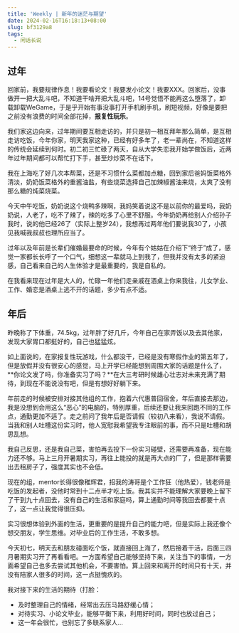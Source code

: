 ```yaml
---
title: 'Weekly | 新年的迷茫与期望'
date: 2024-02-16T16:18:13+08:00
slug: bf3129a8
tags:
  - 闲话长说
---
```


## 过年

回家前，我要规律作息！我要看论文！我要发小论文！我要XXX。回家后，没事做开一把大乱斗吧，不知道干啥开把大乱斗吧，14号觉悟不能再这么堕落了，卸载卸载WeGame，于是乎开始有事没事打开手机刷手机，刷短视频，好像是要把之前没有浪费的时间全部花掉，**报复性玩乐**。

我们家这边向来，过年期间要互相走访的，并只是初一相互拜年那么简单，是互相走访吃饭，今年你家，明天我家这种，已经有好多年了，老一辈尚在，不知道这样的传统会延续到何时。初二初三忙碌了两天，自从大学失恋我开始学做饭后，近两年过年期间都可以帮忙打下手，甚至炒炒菜不在话下。

我在上海吃了好几次本帮菜，还是不习惯什么菜都加点糖，回到家后爸妈饭菜格外清淡，奶奶饭菜格外的重酱油盐，有些烧菜选择自己加辣椒酱油来烧，太爽了没有那么糖的炖菜烧菜。

今天中午吃饭，奶奶说这个烧鸭多辣啊，我妈笑着说这不是以前你的最爱吗，我奶奶说，人老了，吃不了辣了，辣的吃多了心里不舒服。今年奶奶再给别人介绍孙子我时，说的他已经26了（实际上整岁24），我想再过两年他们要说我30了，小孩见我喊我叔叔也理所应当了。

过年以及年前是长辈们催婚最要命的时候，今年有个姑姑在介绍下“终于”成了，感觉一家都长长呼了一个口气，细想这一辈就马上到我了，但我并没有太多的紧迫感，自己看来自己的人生体验才是最重要的，我是自私的。

在我看来现在过年是大人的，忙碌一年他们走亲戚在酒桌上你来我往，儿女学业、工作、婚恋是酒桌上逃不开的话题，多少有点不适。

## 年后

昨晚称了下体重，74.5kg，过年胖了好几斤，今年自己在家弄饭以及去其他家，发现大家胃口都挺好的，自己也猛猛炫。

如上面说的，在家报复性玩游戏，什么都没干，已经是没有寒假作业的第五年了，但是放假并没有很安心的感觉，马上开学已经能想到周围大家的话题是什么了，**你论文发了吗，你准备实习了吗？**在大三考研时候雄心壮志对未来充满了期待，到现在不能说没有吧，但是有想好好躺下来。

年前走的时候被安排对接其他组的工作，抱着六代惠普回宿舍，年后直接去那边，我是没想到会用这么“恶心”的电脑的，特别厚重，后续还要让我来回跑不同的工作点，通勤更加不适了。走之前问了我年后是否请假（较初八来看），我说不请假。当我和别人吐槽这份实习时，他人宽慰我希望我专注眼前的事，而不只是吐槽和胡思乱想。

我自己反思，还是我自己菜，害怕再去投下一份实习碰壁，还需要再准备，现在能力还不够。马上三月开暑期实习，再往上能投的就是再大点的厂了，但是那样需要出去租房子了，强度其实也不会低。

现在的组，mentor长得很像稚辉君，招我的涛哥是个工作狂（他热爱），钱老师是吃饭的发起者，没他时常到十二点半才吃上饭。我其实并不能理解大家要晚上留下了干到九十点回去，没有自己的生活和家庭吗，算上通勤时间等我回去都要十点了，这一点让我觉得很压抑。

实习很想体验到外面的生活，更重要的是提升自己的能力吧，但是实际上我还像个想交朋友，学生思维。对毕业后的工作生活，不敢多想。

今天初七，明天去和朋友碰面吃个饭，就直接回上海了，然后接着干活，后面三四月暑期实习开了再看看吧。一方面希望自己能够坚持下来，关注当下的事情，一方面希望自己也多去尝试其他机会，不要害怕。算上回来和离开的时间只有十天，并没有陪家人很多的时间，这一点挺愧疚的。

我对接下来的生活的期待（打脸：

- 及时整理自己的情绪，经常出去压马路舒缓心情；
- 对待实习、小论文毕业，能够平衡下来，利用好时间，同时也放过自己；
- 这一年会很忙，也别忘了多联系家人...

